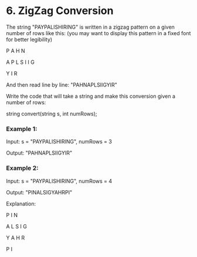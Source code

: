 # 6. ZigZag Conversion

The string "PAYPALISHIRING" is written in a zigzag pattern on a given number of rows like this: (you may want to display this pattern in a fixed font for better legibility)

P   A   H   N

A P L S I I G

Y   I   R

And then read line by line: "PAHNAPLSIIGYIR"

Write the code that will take a string and make this conversion given a number of rows:

string convert(string s, int numRows);

### Example 1:

Input: s = "PAYPALISHIRING", numRows = 3

Output: "PAHNAPLSIIGYIR"

### Example 2:

Input: s = "PAYPALISHIRING", numRows = 4

Output: "PINALSIGYAHRPI"

Explanation:

P     I     N

A   L S   I G

Y A   H R

P     I